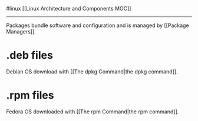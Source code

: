 #linux 
[[Linux Architecture and Components MOC]]
- - -

Packages bundle software and configuration and is managed by [[Package Managers]].

# .deb files

Debian OS download with [[The dpkg Command|the dpkg command]].

# .rpm files

Fedora OS downloaded with [[The rpm Command|the rpm command]].




